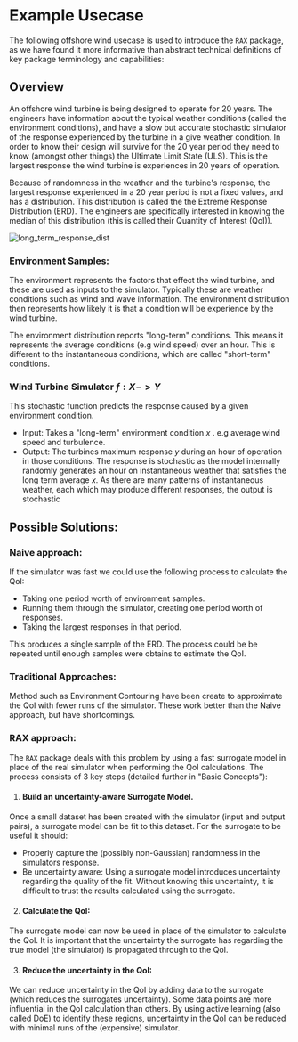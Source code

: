 # Example Usecase
The following offshore wind usecase is used to introduce the `RAX` package, as we have found it more informative than abstract technical definitions of key package terminology and capabilities:

## Overview
An offshore wind turbine is being designed to operate for 20 years. The engineers have information about the typical weather conditions (called the environment conditions), and have a slow but accurate stochastic simulator of the response experienced by the turbine in a give weather condition. In order to know their design will survive for the 20 year period they need to know (amongst other things) the Ultimate Limit State (ULS). This is the largest response the wind turbine is experiences in 20 years of operation.

Because of randomness in the weather and the turbine's response, the largest response experienced in a 20 year period is not a fixed values, and has a distribution. This distribution is called the  the Extreme Response Distribution (ERD). The engineers are specifically interested in knowing the median of this distribution (this is called their Quantity of Interest (QoI)).

![long_term_response_dist](img/usecase_offshorewind/axtreme_long_term_response_distribution.png)

### Environment Samples:
The environment represents the factors that effect the wind turbine, and these are used as inputs to the simulator. Typically these are weather conditions such as wind and wave information. The environment distribution then represents how likely it is that a condition will be experience by the wind turbine.

The environment distribution reports "long-term" conditions. This means it represents the average conditions (e.g wind speed) over an hour. This is different to the instantaneous conditions, which are called "short-term" conditions.

### Wind Turbine Simulator $f:X -> Y$
This stochastic function predicts the response caused by a given environment condition.
- Input: Takes a "long-term" environment condition $x$ . e.g average wind speed and turbulence.
- Output: The turbines maximum response $y$ during an hour of operation in those conditions.  The response is stochastic as the model internally randomly generates an hour on instantaneous weather that satisfies the long term average $x$. As there are many patterns of instantaneous weather, each which may produce different responses, the output is stochastic

## Possible Solutions:

### Naive approach:
If the simulator was fast we could use the following process to calculate the QoI:
- Taking one period worth of environment samples.
- Running them through the simulator, creating one period worth of responses.
- Taking the largest responses in that period.

This produces a single sample of the ERD. The process could be be repeated until enough samples were obtains to estimate the QoI.

### Traditional Approaches:
Method such as Environment Contouring have been create to approximate the QoI with fewer runs of the simulator. These work better than the Naive approach, but have shortcomings.


### RAX approach:
The `RAX` package deals with this problem by using a fast surrogate model in place of the real simulator when performing the QoI calculations. The process consists of 3 key steps (detailed further in "Basic Concepts"):
1) #### Build an uncertainty-aware Surrogate Model.
Once a small dataset has been created with the simulator (input and output pairs), a surrogate model can be fit to this dataset. For the surrogate to be useful it should:
- Properly capture the (possibly non-Gaussian) randomness in the simulators response.
- Be uncertainty aware: Using a surrogate model introduces uncertainty regarding the quality of the fit. Without knowing this uncertainty, it is difficult to trust the results calculated using the surrogate.

2) #### Calculate the QoI:
The surrogate model can now be used in place of the simulator to calculate the QoI. It is important that the uncertainty the surrogate has regarding the true model (the simulator) is propagated through to the QoI.

3) #### Reduce the uncertainty in the QoI:
We can reduce uncertainty in the QoI by adding data to the surrogate (which reduces the surrogates uncertainty). Some data points are more influential in the QoI calculation than others. By using active learning (also called DoE) to identify these regions, uncertainty in the QoI can be reduced with minimal runs of the (expensive) simulator.


